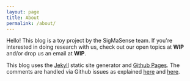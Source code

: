 ```yaml
---
layout: page
title: About
permalink: /about/
---
```


Hello! This blog is a toy project by the SigMaSense team. If you're interested in doing research with us, check out our open topics at **WIP** and/or drop us an email at **WIP**. 

This blog uses the [Jekyll](https://jekyllrb.com/) static site generator and [Github Pages](https://pages.github.com/). The comments are handled via Github issues as explained [here](https://dc25.github.io/myBlog/2017/06/24/using-github-comments-in-a-jekyll-blog.html) and [here](https://github.com/dc25/minimaWithGithubComments).
